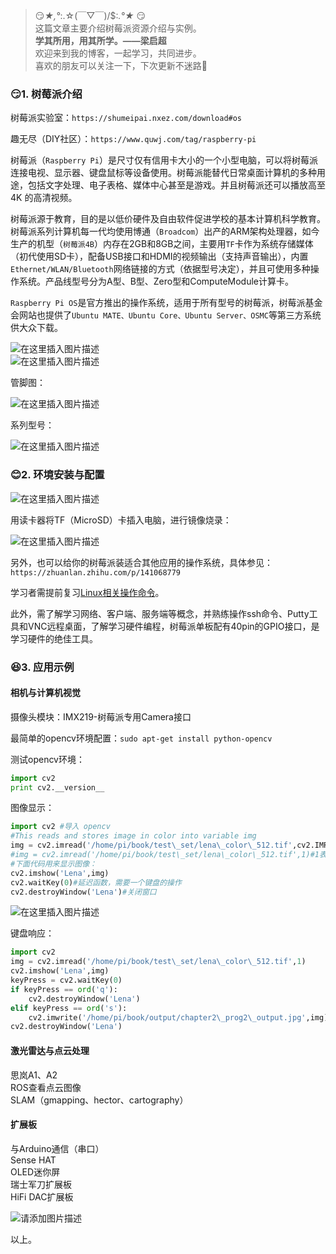 > 😏*★,°*:.☆(￣▽￣)/$:*.°★* 😏  
>  这篇文章主要介绍树莓派资源介绍与实例。  
>  **学其所用，用其所学。——梁启超**  
>  欢迎来到我的博客，一起学习，共同进步。  
>  喜欢的朋友可以关注一下，下次更新不迷路🥞

### 😏1. 树莓派介绍


树莓派实验室：`https://shumeipai.nxez.com/download#os`


趣无尽（DIY社区）：`https://www.quwj.com/tag/raspberry-pi`


树莓派（`Raspberry Pi`）是尺寸仅有信用卡大小的一个小型电脑，可以将树莓派连接电视、显示器、键盘鼠标等设备使用。树莓派能替代日常桌面计算机的多种用途，包括文字处理、电子表格、媒体中心甚至是游戏。并且树莓派还可以播放高至 4K 的高清视频。


树莓派源于教育，目的是以低价硬件及自由软件促进学校的基本计算机科学教育。树莓派系列计算机每一代均使用博通（`Broadcom`）出产的ARM架构处理器，如今生产的机型（`树莓派4B`）内存在2GB和8GB之间，主要用`TF`卡作为系统存储媒体（初代使用SD卡），配备USB接口和HDMI的视频输出（支持声音输出），内置`Ethernet/WLAN/Bluetooth`网络链接的方式（依据型号决定），并且可使用多种操作系统。产品线型号分为A型、B型、Zero型和ComputeModule计算卡。


`Raspberry Pi OS`是官方推出的操作系统，适用于所有型号的树莓派，树莓派基金会网站也提供了`Ubuntu MATE、Ubuntu Core、Ubuntu Server、OSMC`等第三方系统供大众下载。


![在这里插入图片描述](https://img-blog.csdnimg.cn/direct/be10a5ba9e234ecebddf322756963b06.png)  
 ![在这里插入图片描述](https://img-blog.csdnimg.cn/direct/bfd26cf4c45240179d15711b5087ed91.png)


管脚图：


![在这里插入图片描述](https://img-blog.csdnimg.cn/direct/d69ca128cec04eacbcc1c91cd7dd466c.png)


系列型号：


![在这里插入图片描述](https://img-blog.csdnimg.cn/direct/6498d23d228c416793859d748abd184f.png)


### 😊2. 环境安装与配置


![在这里插入图片描述](https://img-blog.csdnimg.cn/direct/16be9351763a419595a6b4f320b2a43e.png)


用读卡器将TF（MicroSD）卡插入电脑，进行镜像烧录：


![在这里插入图片描述](https://img-blog.csdnimg.cn/direct/7083d4a5c8a348a39ce8b5681dd62691.png)


另外，也可以给你的树莓派装适合其他应用的操作系统，具体参见：`https://zhuanlan.zhihu.com/p/141068779`


学习者需提前复习[Linux相关操作命令](https://shumeipai.nxez.com/2019/02/14/the-most-common-raspberry-pi-commands-and-what-they-do.html)。


此外，需了解学习网络、客户端、服务端等概念，并熟练操作ssh命令、Putty工具和VNC远程桌面，了解学习硬件编程，树莓派单板配有40pin的GPIO接口，是学习硬件的绝佳工具。


### 😆3. 应用示例


#### 相机与计算机视觉


摄像头模块：IMX219-树莓派专用Camera接口


最简单的opencv环境配置：`sudo apt-get install python-opencv`


测试opencv环境：



```python
import cv2
print cv2.__version__

```

图像显示：



```python
import cv2 #导入 opencv
#This reads and stores image in color into variable img
img = cv2.imread('/home/pi/book/test\_set/lena\_color\_512.tif',cv2.IMREAD_COLOR)
#img = cv2.imread('/home/pi/book/test\_set/lena\_color\_512.tif',1)#1表示COLOR的默认值
#下面代码用来显示图像：
cv2.imshow('Lena',img)
cv2.waitKey(0)#延迟函数，需要一个键盘的操作
cv2.destroyWindow('Lena')#关闭窗口

```

![在这里插入图片描述](https://img-blog.csdnimg.cn/direct/224b40b14a8943edb995965d0888d14b.png)


键盘响应：



```python
import cv2
img = cv2.imread('/home/pi/book/test\_set/lena\_color\_512.tif',1)
cv2.imshow('Lena',img)
keyPress = cv2.waitKey(0)
if keyPress == ord('q'):
	cv2.destroyWindow('Lena')
elif keyPress == ord('s'): 
	cv2.imwrite('/home/pi/book/output/chapter2\_prog2\_output.jpg',img)
cv2.destroyWindow('Lena')

```

#### 激光雷达与点云处理


思岚A1、A2  
 ROS查看点云图像  
 SLAM（gmapping、hector、cartography）


#### 扩展板


与Arduino通信（串口）  
 Sense HAT  
 OLED迷你屏  
 瑞士军刀扩展板  
 HiFi DAC扩展板


![请添加图片描述](https://img-blog.csdnimg.cn/5ea93bb657184b9eb8515cc76047c16a.png)

以上。






